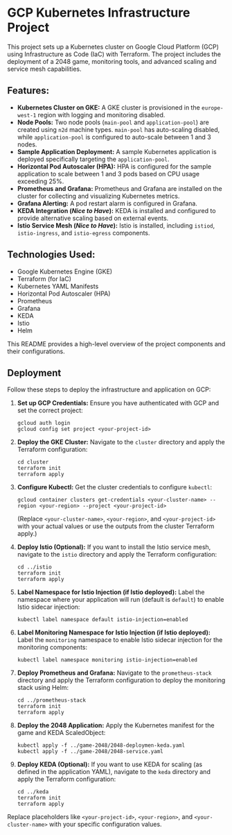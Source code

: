 # GCP Kubernetes Infrastructure Project

This project sets up a Kubernetes cluster on Google Cloud Platform (GCP) using Infrastructure as Code (IaC) with Terraform. The project includes the deployment of a 2048 game, monitoring tools, and advanced scaling and service mesh capabilities.

## Features:

- **Kubernetes Cluster on GKE:** A GKE cluster is provisioned in the `europe-west-1` region with logging and monitoring disabled.
- **Node Pools:** Two node pools (`main-pool` and `application-pool`) are created using `n2d` machine types. `main-pool` has auto-scaling disabled, while `application-pool` is configured to auto-scale between 1 and 3 nodes.
- **Sample Application Deployment:** A sample Kubernetes application is deployed specifically targeting the `application-pool`.
- **Horizontal Pod Autoscaler (HPA):** HPA is configured for the sample application to scale between 1 and 3 pods based on CPU usage exceeding 25%.
- **Prometheus and Grafana:** Prometheus and Grafana are installed on the cluster for collecting and visualizing Kubernetes metrics.
- **Grafana Alerting:** A pod restart alarm is configured in Grafana.
- **KEDA Integration (*Nice to Have*):** KEDA is installed and configured to provide alternative scaling based on external events.
- **Istio Service Mesh (*Nice to Have*):** Istio is installed, including `istiod`, `istio-ingress`, and `istio-egress` components.

## Technologies Used:

- Google Kubernetes Engine (GKE)
- Terraform (for IaC)
- Kubernetes YAML Manifests
- Horizontal Pod Autoscaler (HPA)
- Prometheus
- Grafana
- KEDA
- Istio
- Helm

This README provides a high-level overview of the project components and their configurations.

## Deployment

Follow these steps to deploy the infrastructure and application on GCP:

1.  **Set up GCP Credentials:** Ensure you have authenticated with GCP and set the correct project:

    ```shell
    gcloud auth login
    gcloud config set project <your-project-id>
    ```

2.  **Deploy the GKE Cluster:** Navigate to the `cluster` directory and apply the Terraform configuration:

    ```shell
    cd cluster
    terraform init
    terraform apply
    ```

3.  **Configure Kubectl:** Get the cluster credentials to configure `kubectl`:

    ```shell
    gcloud container clusters get-credentials <your-cluster-name> --region <your-region> --project <your-project-id>
    ```
    (Replace `<your-cluster-name>`, `<your-region>`, and `<your-project-id>` with your actual values or use the outputs from the cluster Terraform apply.)

4.  **Deploy Istio (Optional):** If you want to install the Istio service mesh, navigate to the `istio` directory and apply the Terraform configuration:

    ```shell
    cd ../istio
    terraform init
    terraform apply
    ```

5.  **Label Namespace for Istio Injection (if Istio deployed):** Label the namespace where your application will run (default is `default`) to enable Istio sidecar injection:

    ```shell
    kubectl label namespace default istio-injection=enabled
    ```

6.  **Label Monitoring Namespace for Istio Injection (if Istio deployed):** Label the `monitoring` namespace to enable Istio sidecar injection for the monitoring components:

    ```shell
    kubectl label namespace monitoring istio-injection=enabled
    ```

7.  **Deploy Prometheus and Grafana:** Navigate to the `prometheus-stack` directory and apply the Terraform configuration to deploy the monitoring stack using Helm:

    ```shell
    cd ../prometheus-stack
    terraform init
    terraform apply
    ```

8.  **Deploy the 2048 Application:** Apply the Kubernetes manifest for the game and KEDA ScaledObject:

    ```shell
    kubectl apply -f ../game-2048/2048-deploymen-keda.yaml
    kubectl apply -f ../game-2048/2048-service.yaml 
    ```

9.  **Deploy KEDA (Optional):** If you want to use KEDA for scaling (as defined in the application YAML), navigate to the `keda` directory and apply the Terraform configuration:

    ```shell
    cd ../keda
    terraform init
    terraform apply
    ```

Replace placeholders like `<your-project-id>`, `<your-region>`, and `<your-cluster-name>` with your specific configuration values.